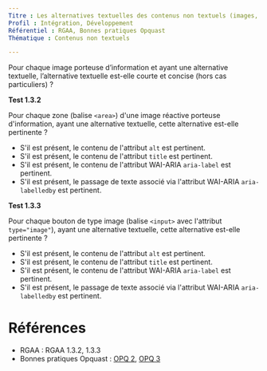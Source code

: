 ```yaml
---
Titre : Les alternatives textuelles des contenus non textuels (images, zones cliquables, boutons de type image, etc.) sont concises et pertinentes.
Profil : Intégration, Développement
Référentiel : RGAA, Bonnes pratiques Opquast
Thématique : Contenus non textuels

---
```

Pour chaque image porteuse d’information et ayant une alternative textuelle, l’alternative textuelle est-elle courte et concise (hors cas particuliers) ?


**Test 1.3.2**

Pour chaque zone (balise `<area>`) d'une image réactive porteuse d'information, ayant une alternative textuelle, cette alternative est-elle pertinente ?
* S'il est présent, le contenu de l'attribut `alt` est pertinent.
* S'il est présent, le contenu de l'attribut `title` est pertinent.
* S'il est présent, le contenu de l'attribut WAI-ARIA `aria-label` est pertinent.
* S'il est présent, le passage de texte associé via l'attribut WAI-ARIA `aria-labelledby` est pertinent.

**Test 1.3.3**

Pour chaque bouton de type image (balise `<input>` avec l'attribut `type="image"`), ayant une alternative textuelle, cette alternative est-elle pertinente  ?

* S'il est présent, le contenu de l'attribut `alt` est pertinent.
* S'il est présent, le contenu de l'attribut `title` est pertinent.
* S'il est présent, le contenu de l'attribut WAI-ARIA `aria-label` est pertinent.
* S'il est présent, le passage de texte associé via l'attribut WAI-ARIA `aria-labelledby` est pertinent.


# Références

*   RGAA : RGAA 1.3.2, 1.3.3
*   Bonnes pratiques Opquast : [OPQ 2](https://checklists.opquast.com/fr/qualiteweb/chaque-image-lien-est-dotee-dune-alternative-textuelle-appropriee), [OPQ 3](https://checklists.opquast.com/fr/qualiteweb/chaque-image-porteuse-dinformation-est-dotee-dune-alternative-textuelle-appropriee)
